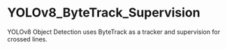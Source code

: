 # YOLOv8_ByteTrack_Supervision
YOLOv8 Object Detection uses ByteTrack as a tracker and supervision for crossed lines.
